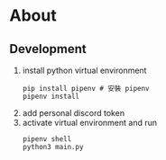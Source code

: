 # About

## Development
1. install python virtual environment
    ```shell
    pip install pipenv # 安裝 pipenv
    pipenv install
    ```
2. add personal discord token
3. activate virtual environment and run
    ```shell
    pipenv shell
    python3 main.py
    ```

